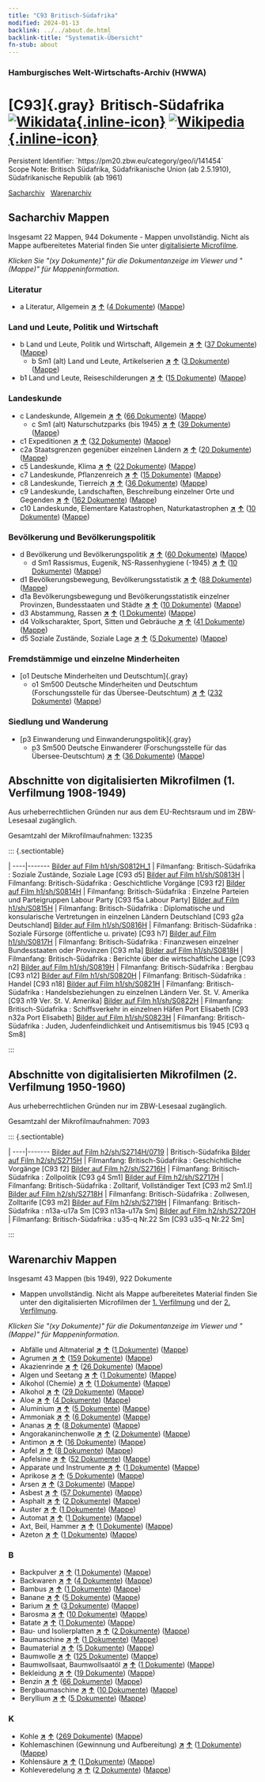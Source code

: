 ```yaml
---
title: "C93 Britisch-Südafrika"
modified: 2024-01-13
backlink: ../../about.de.html
backlink-title: "Systematik-Übersicht"
fn-stub: about
---
```


### Hamburgisches Welt-Wirtschafts-Archiv (HWWA)

# [C93]{.gray}&#8201; Britisch-Südafrika &#160; [![Wikidata](/images/Wikidata-logo.svg "Wikidata"){.inline-icon}](http://www.wikidata.org/entity/Q193619) [![Wikipedia](/images/Wikipedia-W.svg "Wikipedia"){.inline-icon}](https://de.wikipedia.org/wiki/S%C3%BCdafrikanische_Union)

<div class="hint">Persistent Identifier: `https://pm20.zbw.eu/category/geo/i/141454`</div>

<div class="hint">
Scope Note: Britisch Südafrika, Südafrikanische Union (ab 2.5.1910), Südafrikanische Republik (ab 1961)
</div>


[Sacharchiv](#sacharchiv-mappen) &#160; [Warenarchiv](#warenarchiv-mappen)





## Sacharchiv Mappen









Insgesamt 22 Mappen, 944 Dokumente - Mappen unvollständig.
Nicht als Mappe aufbereitetes Material finden Sie unter [digitalisierte Microfilme](/film/h1_sh.de.html).

_Klicken Sie "(xy Dokumente)" für die Dokumentanzeige im Viewer und "(Mappe)" für Mappeninformation._




### Literatur

- a Literatur, Allgemein [**&nearr;**](../../../subject/i/142393/about.de.html "Literatur, Allgemein (in der ganzen Welt)") [**&uarr;**](../../../subject/about.de.html#a "Sachsystematik") (<a href="https://pm20.zbw.eu/iiifview/folder/sh/141454,142393" title="über: Britisch-Südafrika : Literatur, Allgemein" target="_blank">4 Dokumente</a>) ([Mappe](../../../../folder/sh/1414xx/141454/1423xx/142393/about.de.html))

### Land und Leute, Politik und Wirtschaft

- b Land und Leute, Politik und Wirtschaft, Allgemein [**&nearr;**](../../../subject/i/144196/about.de.html "Land und Leute, Politik und Wirtschaft, Allgemein (in der ganzen Welt)") [**&uarr;**](../../../subject/about.de.html#b "Sachsystematik") (<a href="https://pm20.zbw.eu/iiifview/folder/sh/141454,144196" title="über: Britisch-Südafrika : Land und Leute, Politik und Wirtschaft, Allgemein" target="_blank">37 Dokumente</a>) ([Mappe](../../../../folder/sh/1414xx/141454/1441xx/144196/about.de.html))
  - b Sm1 (alt) Land und Leute, Artikelserien [**&nearr;**](../../../subject/i/144198/about.de.html "Land und Leute, Artikelserien (in der ganzen Welt)") [**&uarr;**](../../../subject/about.de.html#b_Sm1_(alt) "Sachsystematik") (<a href="https://pm20.zbw.eu/iiifview/folder/sh/141454,144198" title="über: Britisch-Südafrika : Land und Leute, Artikelserien" target="_blank">3 Dokumente</a>) ([Mappe](../../../../folder/sh/1414xx/141454/1441xx/144198/about.de.html))
- b1 Land und Leute, Reiseschilderungen [**&nearr;**](../../../subject/i/144197/about.de.html "Land und Leute, Reiseschilderungen (in der ganzen Welt)") [**&uarr;**](../../../subject/about.de.html#b1 "Sachsystematik") (<a href="https://pm20.zbw.eu/iiifview/folder/sh/141454,144197" title="über: Britisch-Südafrika : Land und Leute, Reiseschilderungen" target="_blank">15 Dokumente</a>) ([Mappe](../../../../folder/sh/1414xx/141454/1441xx/144197/about.de.html))

### Landeskunde

- c Landeskunde, Allgemein [**&nearr;**](../../../subject/i/144199/about.de.html "Landeskunde, Allgemein (in der ganzen Welt)") [**&uarr;**](../../../subject/about.de.html#c "Sachsystematik") (<a href="https://pm20.zbw.eu/iiifview/folder/sh/141454,144199" title="über: Britisch-Südafrika : Landeskunde, Allgemein" target="_blank">66 Dokumente</a>) ([Mappe](../../../../folder/sh/1414xx/141454/1441xx/144199/about.de.html))
  - c Sm1 (alt) Naturschutzparks (bis 1945) [**&nearr;**](../../../subject/i/144217/about.de.html "Naturschutzparks (bis 1945) (in der ganzen Welt)") [**&uarr;**](../../../subject/about.de.html#c_Sm1_(alt) "Sachsystematik") (<a href="https://pm20.zbw.eu/iiifview/folder/sh/141454,144217" title="über: Britisch-Südafrika : Naturschutzparks (bis 1945)" target="_blank">39 Dokumente</a>) ([Mappe](../../../../folder/sh/1414xx/141454/1442xx/144217/about.de.html))
- c1 Expeditionen [**&nearr;**](../../../subject/i/144200/about.de.html "Expeditionen (in der ganzen Welt)") [**&uarr;**](../../../subject/about.de.html#c1 "Sachsystematik") (<a href="https://pm20.zbw.eu/iiifview/folder/sh/141454,144200" title="über: Britisch-Südafrika : Expeditionen" target="_blank">32 Dokumente</a>) ([Mappe](../../../../folder/sh/1414xx/141454/1442xx/144200/about.de.html))
- c2a Staatsgrenzen gegenüber einzelnen Ländern [**&nearr;**](../../../subject/i/144203/about.de.html "Staatsgrenzen gegenüber einzelnen Ländern (in der ganzen Welt)") [**&uarr;**](../../../subject/about.de.html#c2a "Sachsystematik") (<a href="https://pm20.zbw.eu/iiifview/folder/sh/141454,144203" title="über: Britisch-Südafrika : Staatsgrenzen gegenüber einzelnen Ländern" target="_blank">20 Dokumente</a>) ([Mappe](../../../../folder/sh/1414xx/141454/1442xx/144203/about.de.html))
- c5 Landeskunde, Klima [**&nearr;**](../../../subject/i/144209/about.de.html "Landeskunde, Klima (in der ganzen Welt)") [**&uarr;**](../../../subject/about.de.html#c5 "Sachsystematik") (<a href="https://pm20.zbw.eu/iiifview/folder/sh/141454,144209" title="über: Britisch-Südafrika : Landeskunde, Klima" target="_blank">22 Dokumente</a>) ([Mappe](../../../../folder/sh/1414xx/141454/1442xx/144209/about.de.html))
- c7 Landeskunde, Pflanzenreich [**&nearr;**](../../../subject/i/144211/about.de.html "Landeskunde, Pflanzenreich (in der ganzen Welt)") [**&uarr;**](../../../subject/about.de.html#c7 "Sachsystematik") (<a href="https://pm20.zbw.eu/iiifview/folder/sh/141454,144211" title="über: Britisch-Südafrika : Landeskunde, Pflanzenreich" target="_blank">15 Dokumente</a>) ([Mappe](../../../../folder/sh/1414xx/141454/1442xx/144211/about.de.html))
- c8 Landeskunde, Tierreich [**&nearr;**](../../../subject/i/144212/about.de.html "Landeskunde, Tierreich (in der ganzen Welt)") [**&uarr;**](../../../subject/about.de.html#c8 "Sachsystematik") (<a href="https://pm20.zbw.eu/iiifview/folder/sh/141454,144212" title="über: Britisch-Südafrika : Landeskunde, Tierreich" target="_blank">36 Dokumente</a>) ([Mappe](../../../../folder/sh/1414xx/141454/1442xx/144212/about.de.html))
- c9 Landeskunde, Landschaften, Beschreibung einzelner Orte und Gegenden [**&nearr;**](../../../subject/i/144214/about.de.html "Landeskunde, Landschaften, Beschreibung einzelner Orte und Gegenden (in der ganzen Welt)") [**&uarr;**](../../../subject/about.de.html#c9 "Sachsystematik") (<a href="https://pm20.zbw.eu/iiifview/folder/sh/141454,144214" title="über: Britisch-Südafrika : Landeskunde, Landschaften, Beschreibung einzelner Orte und Gegenden" target="_blank">162 Dokumente</a>) ([Mappe](../../../../folder/sh/1414xx/141454/1442xx/144214/about.de.html))
- c10 Landeskunde, Elementare Katastrophen, Naturkatastrophen [**&nearr;**](../../../subject/i/144215/about.de.html "Landeskunde, Elementare Katastrophen, Naturkatastrophen (in der ganzen Welt)") [**&uarr;**](../../../subject/about.de.html#c10 "Sachsystematik") (<a href="https://pm20.zbw.eu/iiifview/folder/sh/141454,144215" title="über: Britisch-Südafrika : Landeskunde, Elementare Katastrophen, Naturkatastrophen" target="_blank">10 Dokumente</a>) ([Mappe](../../../../folder/sh/1414xx/141454/1442xx/144215/about.de.html))

### Bevölkerung und Bevölkerungspolitik

- d Bevölkerung und Bevölkerungspolitik [**&nearr;**](../../../subject/i/144221/about.de.html "Bevölkerung und Bevölkerungspolitik (in der ganzen Welt)") [**&uarr;**](../../../subject/about.de.html#d "Sachsystematik") (<a href="https://pm20.zbw.eu/iiifview/folder/sh/141454,144221" title="über: Britisch-Südafrika : Bevölkerung und Bevölkerungspolitik" target="_blank">60 Dokumente</a>) ([Mappe](../../../../folder/sh/1414xx/141454/1442xx/144221/about.de.html))
  - d Sm1 Rassismus, Eugenik, NS-Rassenhygiene (-1945) [**&nearr;**](../../../subject/i/144259/about.de.html "Rassismus, Eugenik, NS-Rassenhygiene (-1945) (in der ganzen Welt)") [**&uarr;**](../../../subject/about.de.html#d_Sm1 "Sachsystematik") (<a href="https://pm20.zbw.eu/iiifview/folder/sh/141454,144259" title="über: Britisch-Südafrika : Rassismus, Eugenik, NS-Rassenhygiene (-1945)" target="_blank">10 Dokumente</a>) ([Mappe](../../../../folder/sh/1414xx/141454/1442xx/144259/about.de.html))
- d1 Bevölkerungsbewegung, Bevölkerungsstatistik [**&nearr;**](../../../subject/i/144222/about.de.html "Bevölkerungsbewegung, Bevölkerungsstatistik (in der ganzen Welt)") [**&uarr;**](../../../subject/about.de.html#d1 "Sachsystematik") (<a href="https://pm20.zbw.eu/iiifview/folder/sh/141454,144222" title="über: Britisch-Südafrika : Bevölkerungsbewegung, Bevölkerungsstatistik" target="_blank">88 Dokumente</a>) ([Mappe](../../../../folder/sh/1414xx/141454/1442xx/144222/about.de.html))
- d1a Bevölkerungsbewegung und Bevölkerungsstatistik einzelner Provinzen, Bundesstaaten und Städte [**&nearr;**](../../../subject/i/144225/about.de.html "Bevölkerungsbewegung und Bevölkerungsstatistik einzelner Provinzen, Bundesstaaten und Städte (in der ganzen Welt)") [**&uarr;**](../../../subject/about.de.html#d1a "Sachsystematik") (<a href="https://pm20.zbw.eu/iiifview/folder/sh/141454,144225" title="über: Britisch-Südafrika : Bevölkerungsbewegung und Bevölkerungsstatistik einzelner Provinzen, Bundesstaaten und Städte" target="_blank">10 Dokumente</a>) ([Mappe](../../../../folder/sh/1414xx/141454/1442xx/144225/about.de.html))
- d3 Abstammung, Rassen [**&nearr;**](../../../subject/i/144226/about.de.html "Abstammung, Rassen (in der ganzen Welt)") [**&uarr;**](../../../subject/about.de.html#d3 "Sachsystematik") (<a href="https://pm20.zbw.eu/iiifview/folder/sh/141454,144226" title="über: Britisch-Südafrika : Abstammung, Rassen" target="_blank">1 Dokumente</a>) ([Mappe](../../../../folder/sh/1414xx/141454/1442xx/144226/about.de.html))
- d4 Volkscharakter, Sport, Sitten und Gebräuche [**&nearr;**](../../../subject/i/144228/about.de.html "Volkscharakter, Sport, Sitten und Gebräuche (in der ganzen Welt)") [**&uarr;**](../../../subject/about.de.html#d4 "Sachsystematik") (<a href="https://pm20.zbw.eu/iiifview/folder/sh/141454,144228" title="über: Britisch-Südafrika : Volkscharakter, Sport, Sitten und Gebräuche" target="_blank">41 Dokumente</a>) ([Mappe](../../../../folder/sh/1414xx/141454/1442xx/144228/about.de.html))
- d5 Soziale Zustände, Soziale Lage [**&nearr;**](../../../subject/i/144233/about.de.html "Soziale Zustände, Soziale Lage (in der ganzen Welt)") [**&uarr;**](../../../subject/about.de.html#d5 "Sachsystematik") (<a href="https://pm20.zbw.eu/iiifview/folder/sh/141454,144233" title="über: Britisch-Südafrika : Soziale Zustände, Soziale Lage" target="_blank">5 Dokumente</a>) ([Mappe](../../../../folder/sh/1414xx/141454/1442xx/144233/about.de.html))

### Fremdstämmige und einzelne Minderheiten

- [o1 Deutsche Minderheiten und Deutschtum]{.gray}
  - o1 Sm500 Deutsche Minderheiten und Deutschtum (Forschungsstelle für das Übersee-Deutschtum) [**&nearr;**](../../../subject/i/145911/about.de.html "Deutsche Minderheiten und Deutschtum (Forschungsstelle für das Übersee-Deutschtum) (in der ganzen Welt)") [**&uarr;**](../../../subject/about.de.html#o1_Sm500 "Sachsystematik") (<a href="https://pm20.zbw.eu/iiifview/folder/sh/141454,145911" title="über: Britisch-Südafrika : Deutsche Minderheiten und Deutschtum (Forschungsstelle für das Übersee-Deutschtum)" target="_blank">232 Dokumente</a>) ([Mappe](../../../../folder/sh/1414xx/141454/1459xx/145911/about.de.html))

### Siedlung und Wanderung

- [p3 Einwanderung und Einwanderungspolitik]{.gray}
  - p3 Sm500 Deutsche Einwanderer (Forschungsstelle für das Übersee-Deutschtum) [**&nearr;**](../../../subject/i/145921/about.de.html "Deutsche Einwanderer (Forschungsstelle für das Übersee-Deutschtum) (in der ganzen Welt)") [**&uarr;**](../../../subject/about.de.html#p3_Sm500 "Sachsystematik") (<a href="https://pm20.zbw.eu/iiifview/folder/sh/141454,145921" title="über: Britisch-Südafrika : Deutsche Einwanderer (Forschungsstelle für das Übersee-Deutschtum)" target="_blank">36 Dokumente</a>) ([Mappe](../../../../folder/sh/1414xx/141454/1459xx/145921/about.de.html))



<a id="filmsections" />

## Abschnitte von digitalisierten Mikrofilmen (1. Verfilmung 1908-1949)

<p>Aus urheberrechtlichen Gründen nur aus dem EU-Rechtsraum und im ZBW-Lesesaal zugänglich.</p>


<p>Gesamtzahl der Mikrofilmaufnahmen: 13235</p>





::: {.sectiontable}

 | 
----|-------
<a class="btn" href="https://pm20.zbw.eu/film/h1/sh/S0812H_1" rel="nofollow">Bilder auf Film h1/sh/S0812H_1</a> | Filmanfang: Britisch-Südafrika : Soziale Zustände, Soziale Lage [C93 d5]
<a class="btn" href="https://pm20.zbw.eu/film/h1/sh/S0813H" rel="nofollow">Bilder auf Film h1/sh/S0813H</a> | Filmanfang: Britisch-Südafrika : Geschichtliche Vorgänge [C93 f2]
<a class="btn" href="https://pm20.zbw.eu/film/h1/sh/S0814H" rel="nofollow">Bilder auf Film h1/sh/S0814H</a> | Filmanfang: Britisch-Südafrika : Einzelne Parteien und Parteigruppen Labour Party [C93 f5a Labour Party]
<a class="btn" href="https://pm20.zbw.eu/film/h1/sh/S0815H" rel="nofollow">Bilder auf Film h1/sh/S0815H</a> | Filmanfang: Britisch-Südafrika : Diplomatische und konsularische Vertretungen in einzelnen Ländern Deutschland [C93 g2a Deutschland]
<a class="btn" href="https://pm20.zbw.eu/film/h1/sh/S0816H" rel="nofollow">Bilder auf Film h1/sh/S0816H</a> | Filmanfang: Britisch-Südafrika : Soziale Fürsorge (öffentliche u. private) [C93 h7]
<a class="btn" href="https://pm20.zbw.eu/film/h1/sh/S0817H" rel="nofollow">Bilder auf Film h1/sh/S0817H</a> | Filmanfang: Britisch-Südafrika : Finanzwesen einzelner Bundesstaaten oder Provinzen [C93 m1a]
<a class="btn" href="https://pm20.zbw.eu/film/h1/sh/S0818H" rel="nofollow">Bilder auf Film h1/sh/S0818H</a> | Filmanfang: Britisch-Südafrika : Berichte über die wirtschaftliche Lage [C93 n2]
<a class="btn" href="https://pm20.zbw.eu/film/h1/sh/S0819H" rel="nofollow">Bilder auf Film h1/sh/S0819H</a> | Filmanfang: Britisch-Südafrika : Bergbau [C93 n12]
<a class="btn" href="https://pm20.zbw.eu/film/h1/sh/S0820H" rel="nofollow">Bilder auf Film h1/sh/S0820H</a> | Filmanfang: Britisch-Südafrika : Handel [C93 n18]
<a class="btn" href="https://pm20.zbw.eu/film/h1/sh/S0821H" rel="nofollow">Bilder auf Film h1/sh/S0821H</a> | Filmanfang: Britisch-Südafrika : Handelsbeziehungen zu einzelnen Ländern Ver. St. V. Amerika [C93 n19 Ver. St. V. Amerika]
<a class="btn" href="https://pm20.zbw.eu/film/h1/sh/S0822H" rel="nofollow">Bilder auf Film h1/sh/S0822H</a> | Filmanfang: Britisch-Südafrika : Schiffsverkehr in einzelnen Häfen Port Elisabeth [C93 n32a Port Elisabeth]
<a class="btn" href="https://pm20.zbw.eu/film/h1/sh/S0823H" rel="nofollow">Bilder auf Film h1/sh/S0823H</a> | Filmanfang: Britisch-Südafrika : Juden, Judenfeindlichkeit und Antisemitismus bis 1945 [C93 q Sm8]


:::




## Abschnitte von digitalisierten Mikrofilmen (2. Verfilmung 1950-1960)

<p>Aus urheberrechtlichen Gründen nur im ZBW-Lesesaal zugänglich.</p>


<p>Gesamtzahl der Mikrofilmaufnahmen: 7093</p>





::: {.sectiontable}

 | 
----|-------
<a class="btn" href="https://pm20.zbw.eu/film/h2/sh/S2714H/0719" rel="nofollow">Bilder auf Film h2/sh/S2714H/0719</a> | Britisch-Südafrika
<a class="btn" href="https://pm20.zbw.eu/film/h2/sh/S2715H" rel="nofollow">Bilder auf Film h2/sh/S2715H</a> | Filmanfang: Britisch-Südafrika : Geschichtliche Vorgänge [C93 f2]
<a class="btn" href="https://pm20.zbw.eu/film/h2/sh/S2716H" rel="nofollow">Bilder auf Film h2/sh/S2716H</a> | Filmanfang: Britisch-Südafrika : Zollpolitik [C93 g4 Sm1]
<a class="btn" href="https://pm20.zbw.eu/film/h2/sh/S2717H" rel="nofollow">Bilder auf Film h2/sh/S2717H</a> | Filmanfang: Britisch-Südafrika : Zolltarif, Vollständiger Text [C93 m2 Sm1.I]
<a class="btn" href="https://pm20.zbw.eu/film/h2/sh/S2718H" rel="nofollow">Bilder auf Film h2/sh/S2718H</a> | Filmanfang: Britisch-Südafrika : Zollwesen, Zolltarife [C93 m2]
<a class="btn" href="https://pm20.zbw.eu/film/h2/sh/S2719H" rel="nofollow">Bilder auf Film h2/sh/S2719H</a> | Filmanfang: Britisch-Südafrika : n13a-u17a Sm [C93 n13a-u17a Sm]
<a class="btn" href="https://pm20.zbw.eu/film/h2/sh/S2720H" rel="nofollow">Bilder auf Film h2/sh/S2720H</a> | Filmanfang: Britisch-Südafrika : u35-q Nr.22 Sm [C93 u35-q Nr.22 Sm]


:::














## Warenarchiv Mappen










Insgesamt 43 Mappen (bis 1949), 922 Dokumente
- Mappen unvollständig.  Nicht als Mappe aufbereitetes Material finden Sie
unter den digitalisierten Microfilmen der [1. Verfilmung](/film/h1_wa.de.html)
und der [2. Verfilmung](/film/h2_wa.de.html).

_Klicken Sie "(xy Dokumente)" für die Dokumentanzeige im Viewer und "(Mappe)" für Mappeninformation._



- Abfälle und Altmaterial [**&nearr;**](../../../ware/i/141942/about.de.html "Abfälle und Altmaterial (XXX in der ganzen Welt)") [**&uarr;**](../../../ware/about.de.html#PRB01-01 "Warensystematik") (<a href="https://pm20.zbw.eu/iiifview/folder/wa/141942,141454" title="über: Abfälle und Altmaterial : Britisch-Südafrika" target="_blank">1 Dokumente</a>) ([Mappe](../../../../folder/wa/1419xx/141942/1414xx/141454/about.de.html))
- Agrumen [**&nearr;**](../../../ware/i/141948/about.de.html "Agrumen (XXX in der ganzen Welt)") [**&uarr;**](../../../ware/about.de.html#PLW04-Zs "Warensystematik") (<a href="https://pm20.zbw.eu/iiifview/folder/wa/141948,141454" title="über: Agrumen : Britisch-Südafrika" target="_blank">159 Dokumente</a>) ([Mappe](../../../../folder/wa/1419xx/141948/1414xx/141454/about.de.html))
- Akazienrinde [**&nearr;**](../../../ware/i/141950/about.de.html "Akazienrinde (XXX in der ganzen Welt)") [**&uarr;**](../../../ware/about.de.html#PLW06-Fp01 "Warensystematik") (<a href="https://pm20.zbw.eu/iiifview/folder/wa/141950,141454" title="über: Akazienrinde : Britisch-Südafrika" target="_blank">26 Dokumente</a>) ([Mappe](../../../../folder/wa/1419xx/141950/1414xx/141454/about.de.html))
- Algen und Seetang [**&nearr;**](../../../ware/i/141959/about.de.html "Algen und Seetang (XXX in der ganzen Welt)") [**&uarr;**](../../../ware/about.de.html#PLW07-Mp01 "Warensystematik") (<a href="https://pm20.zbw.eu/iiifview/folder/wa/141959,141454" title="über: Algen und Seetang : Britisch-Südafrika" target="_blank">1 Dokumente</a>) ([Mappe](../../../../folder/wa/1419xx/141959/1414xx/141454/about.de.html))
- Alkohol (Chemie) [**&nearr;**](../../../ware/i/163481/about.de.html "Alkohol (Chemie) (XXX in der ganzen Welt)") [**&uarr;**](../../../ware/about.de.html#PID13-Ko02 "Warensystematik") (<a href="https://pm20.zbw.eu/iiifview/folder/wa/163481,141454" title="über: Alkohol (Chemie) : Britisch-Südafrika" target="_blank">1 Dokumente</a>) ([Mappe](../../../../folder/wa/1634xx/163481/1414xx/141454/about.de.html))
- Alkohol [**&nearr;**](../../../ware/i/141966/about.de.html "Alkohol (XXX in der ganzen Welt)") [**&uarr;**](../../../ware/about.de.html#PID20.02-Sp "Warensystematik") (<a href="https://pm20.zbw.eu/iiifview/folder/wa/141966,141454" title="über: Alkohol : Britisch-Südafrika" target="_blank">29 Dokumente</a>) ([Mappe](../../../../folder/wa/1419xx/141966/1414xx/141454/about.de.html))
- Aloe [**&nearr;**](../../../ware/i/141967/about.de.html "Aloe (XXX in der ganzen Welt)") [**&uarr;**](../../../ware/about.de.html#PLW04-Kr01 "Warensystematik") (<a href="https://pm20.zbw.eu/iiifview/folder/wa/141967,141454" title="über: Aloe : Britisch-Südafrika" target="_blank">4 Dokumente</a>) ([Mappe](../../../../folder/wa/1419xx/141967/1414xx/141454/about.de.html))
- Aluminium [**&nearr;**](../../../ware/i/141969/about.de.html "Aluminium (XXX in der ganzen Welt)") [**&uarr;**](../../../ware/about.de.html#PID07.01-Lm01 "Warensystematik") (<a href="https://pm20.zbw.eu/iiifview/folder/wa/141969,141454" title="über: Aluminium : Britisch-Südafrika" target="_blank">5 Dokumente</a>) ([Mappe](../../../../folder/wa/1419xx/141969/1414xx/141454/about.de.html))
- Ammoniak [**&nearr;**](../../../ware/i/165930/about.de.html "Ammoniak (XXX in der ganzen Welt)") [**&uarr;**](../../../ware/about.de.html#PID13-Du01 "Warensystematik") (<a href="https://pm20.zbw.eu/iiifview/folder/wa/165930,141454" title="über: Ammoniak : Britisch-Südafrika" target="_blank">6 Dokumente</a>) ([Mappe](../../../../folder/wa/1659xx/165930/1414xx/141454/about.de.html))
- Ananas [**&nearr;**](../../../ware/i/141970/about.de.html "Ananas (XXX in der ganzen Welt)") [**&uarr;**](../../../ware/about.de.html#PLW04-Tr01 "Warensystematik") (<a href="https://pm20.zbw.eu/iiifview/folder/wa/141970,141454" title="über: Ananas : Britisch-Südafrika" target="_blank">8 Dokumente</a>) ([Mappe](../../../../folder/wa/1419xx/141970/1414xx/141454/about.de.html))
- Angorakaninchenwolle [**&nearr;**](../../../ware/i/141972/about.de.html "Angorakaninchenwolle (XXX in der ganzen Welt)") [**&uarr;**](../../../ware/about.de.html#PLW05-Wo01 "Warensystematik") (<a href="https://pm20.zbw.eu/iiifview/folder/wa/141972,141454" title="über: Angorakaninchenwolle : Britisch-Südafrika" target="_blank">2 Dokumente</a>) ([Mappe](../../../../folder/wa/1419xx/141972/1414xx/141454/about.de.html))
- Antimon [**&nearr;**](../../../ware/i/141977/about.de.html "Antimon (XXX in der ganzen Welt)") [**&uarr;**](../../../ware/about.de.html#PID07.01-Hm01 "Warensystematik") (<a href="https://pm20.zbw.eu/iiifview/folder/wa/141977,141454" title="über: Antimon : Britisch-Südafrika" target="_blank">16 Dokumente</a>) ([Mappe](../../../../folder/wa/1419xx/141977/1414xx/141454/about.de.html))
- Apfel [**&nearr;**](../../../ware/i/141980/about.de.html "Apfel (XXX in der ganzen Welt)") [**&uarr;**](../../../ware/about.de.html#PLW04-Ob01 "Warensystematik") (<a href="https://pm20.zbw.eu/iiifview/folder/wa/141980,141454" title="über: Apfel : Britisch-Südafrika" target="_blank">8 Dokumente</a>) ([Mappe](../../../../folder/wa/1419xx/141980/1414xx/141454/about.de.html))
- Apfelsine [**&nearr;**](../../../ware/i/141981/about.de.html "Apfelsine (XXX in der ganzen Welt)") [**&uarr;**](../../../ware/about.de.html#PLW04-Zs01 "Warensystematik") (<a href="https://pm20.zbw.eu/iiifview/folder/wa/141981,141454" title="über: Apfelsine : Britisch-Südafrika" target="_blank">52 Dokumente</a>) ([Mappe](../../../../folder/wa/1419xx/141981/1414xx/141454/about.de.html))
- Apparate und Instrumente [**&nearr;**](../../../ware/i/141985/about.de.html "Apparate und Instrumente (XXX in der ganzen Welt)") [**&uarr;**](../../../ware/about.de.html#PID08-Ap "Warensystematik") (<a href="https://pm20.zbw.eu/iiifview/folder/wa/141985,141454" title="über: Apparate und Instrumente : Britisch-Südafrika" target="_blank">1 Dokumente</a>) ([Mappe](../../../../folder/wa/1419xx/141985/1414xx/141454/about.de.html))
- Aprikose [**&nearr;**](../../../ware/i/142001/about.de.html "Aprikose (XXX in der ganzen Welt)") [**&uarr;**](../../../ware/about.de.html#PLW04-Zs02 "Warensystematik") (<a href="https://pm20.zbw.eu/iiifview/folder/wa/142001,141454" title="über: Aprikose : Britisch-Südafrika" target="_blank">5 Dokumente</a>) ([Mappe](../../../../folder/wa/1420xx/142001/1414xx/141454/about.de.html))
- Arsen [**&nearr;**](../../../ware/i/142006/about.de.html "Arsen (XXX in der ganzen Welt)") [**&uarr;**](../../../ware/about.de.html#PID07.01-Hm02 "Warensystematik") (<a href="https://pm20.zbw.eu/iiifview/folder/wa/142006,141454" title="über: Arsen : Britisch-Südafrika" target="_blank">3 Dokumente</a>) ([Mappe](../../../../folder/wa/1420xx/142006/1414xx/141454/about.de.html))
- Asbest [**&nearr;**](../../../ware/i/142014/about.de.html "Asbest (XXX in der ganzen Welt)") [**&uarr;**](../../../ware/about.de.html#PID23-As "Warensystematik") (<a href="https://pm20.zbw.eu/iiifview/folder/wa/142014,141454" title="über: Asbest : Britisch-Südafrika" target="_blank">57 Dokumente</a>) ([Mappe](../../../../folder/wa/1420xx/142014/1414xx/141454/about.de.html))
- Asphalt [**&nearr;**](../../../ware/i/142016/about.de.html "Asphalt (XXX in der ganzen Welt)") [**&uarr;**](../../../ware/about.de.html#PID22-Bd01 "Warensystematik") (<a href="https://pm20.zbw.eu/iiifview/folder/wa/142016,141454" title="über: Asphalt : Britisch-Südafrika" target="_blank">2 Dokumente</a>) ([Mappe](../../../../folder/wa/1420xx/142016/1414xx/141454/about.de.html))
- Auster [**&nearr;**](../../../ware/i/142019/about.de.html "Auster (XXX in der ganzen Welt)") [**&uarr;**](../../../ware/about.de.html#PLW07-Mt02 "Warensystematik") (<a href="https://pm20.zbw.eu/iiifview/folder/wa/142019,141454" title="über: Auster : Britisch-Südafrika" target="_blank">1 Dokumente</a>) ([Mappe](../../../../folder/wa/1420xx/142019/1414xx/141454/about.de.html))
- Automat [**&nearr;**](../../../ware/i/142020/about.de.html "Automat (XXX in der ganzen Welt)") [**&uarr;**](../../../ware/about.de.html#PID08-Au "Warensystematik") (<a href="https://pm20.zbw.eu/iiifview/folder/wa/142020,141454" title="über: Automat : Britisch-Südafrika" target="_blank">1 Dokumente</a>) ([Mappe](../../../../folder/wa/1420xx/142020/1414xx/141454/about.de.html))
- Axt, Beil, Hammer [**&nearr;**](../../../ware/i/141947/about.de.html "Axt, Beil, Hammer (XXX in der ganzen Welt)") [**&uarr;**](../../../ware/about.de.html#PID07.03-Wz01 "Warensystematik") (<a href="https://pm20.zbw.eu/iiifview/folder/wa/141947,141454" title="über: Axt, Beil, Hammer : Britisch-Südafrika" target="_blank">1 Dokumente</a>) ([Mappe](../../../../folder/wa/1419xx/141947/1414xx/141454/about.de.html))
- Azeton [**&nearr;**](../../../ware/i/142022/about.de.html "Azeton (XXX in der ganzen Welt)") [**&uarr;**](../../../ware/about.de.html#PID13-Ko03 "Warensystematik") (<a href="https://pm20.zbw.eu/iiifview/folder/wa/142022,141454" title="über: Azeton : Britisch-Südafrika" target="_blank">1 Dokumente</a>) ([Mappe](../../../../folder/wa/1420xx/142022/1414xx/141454/about.de.html))

### B

- Backpulver [**&nearr;**](../../../ware/i/142024/about.de.html "Backpulver (XXX in der ganzen Welt)") [**&uarr;**](../../../ware/about.de.html#PID13-Lm01 "Warensystematik") (<a href="https://pm20.zbw.eu/iiifview/folder/wa/142024,141454" title="über: Backpulver : Britisch-Südafrika" target="_blank">1 Dokumente</a>) ([Mappe](../../../../folder/wa/1420xx/142024/1414xx/141454/about.de.html))
- Backwaren [**&nearr;**](../../../ware/i/142026/about.de.html "Backwaren (XXX in der ganzen Welt)") [**&uarr;**](../../../ware/about.de.html#PID20-Ba "Warensystematik") (<a href="https://pm20.zbw.eu/iiifview/folder/wa/142026,141454" title="über: Backwaren : Britisch-Südafrika" target="_blank">4 Dokumente</a>) ([Mappe](../../../../folder/wa/1420xx/142026/1414xx/141454/about.de.html))
- Bambus [**&nearr;**](../../../ware/i/142035/about.de.html "Bambus (XXX in der ganzen Welt)") [**&uarr;**](../../../ware/about.de.html#PLW04-Gr02 "Warensystematik") (<a href="https://pm20.zbw.eu/iiifview/folder/wa/142035,141454" title="über: Bambus : Britisch-Südafrika" target="_blank">1 Dokumente</a>) ([Mappe](../../../../folder/wa/1420xx/142035/1414xx/141454/about.de.html))
- Banane [**&nearr;**](../../../ware/i/142038/about.de.html "Banane (XXX in der ganzen Welt)") [**&uarr;**](../../../ware/about.de.html#PLW04-Bn "Warensystematik") (<a href="https://pm20.zbw.eu/iiifview/folder/wa/142038,141454" title="über: Banane : Britisch-Südafrika" target="_blank">5 Dokumente</a>) ([Mappe](../../../../folder/wa/1420xx/142038/1414xx/141454/about.de.html))
- Barium [**&nearr;**](../../../ware/i/142042/about.de.html "Barium (XXX in der ganzen Welt)") [**&uarr;**](../../../ware/about.de.html#PID07.01-Lm02 "Warensystematik") (<a href="https://pm20.zbw.eu/iiifview/folder/wa/142042,141454" title="über: Barium : Britisch-Südafrika" target="_blank">3 Dokumente</a>) ([Mappe](../../../../folder/wa/1420xx/142042/1414xx/141454/about.de.html))
- Barosma [**&nearr;**](../../../ware/i/142041/about.de.html "Barosma (XXX in der ganzen Welt)") [**&uarr;**](../../../ware/about.de.html#PLW04-Kr03 "Warensystematik") (<a href="https://pm20.zbw.eu/iiifview/folder/wa/142041,141454" title="über: Barosma : Britisch-Südafrika" target="_blank">10 Dokumente</a>) ([Mappe](../../../../folder/wa/1420xx/142041/1414xx/141454/about.de.html))
- Batate [**&nearr;**](../../../ware/i/142049/about.de.html "Batate (XXX in der ganzen Welt)") [**&uarr;**](../../../ware/about.de.html#PLW04-Kf02 "Warensystematik") (<a href="https://pm20.zbw.eu/iiifview/folder/wa/142049,141454" title="über: Batate : Britisch-Südafrika" target="_blank">1 Dokumente</a>) ([Mappe](../../../../folder/wa/1420xx/142049/1414xx/141454/about.de.html))
- Bau- und Isolierplatten [**&nearr;**](../../../ware/i/142083/about.de.html "Bau- und Isolierplatten (XXX in der ganzen Welt)") [**&uarr;**](../../../ware/about.de.html#PID22-Bf01 "Warensystematik") (<a href="https://pm20.zbw.eu/iiifview/folder/wa/142083,141454" title="über: Bau- und Isolierplatten : Britisch-Südafrika" target="_blank">2 Dokumente</a>) ([Mappe](../../../../folder/wa/1420xx/142083/1414xx/141454/about.de.html))
- Baumaschine [**&nearr;**](../../../ware/i/142084/about.de.html "Baumaschine (XXX in der ganzen Welt)") [**&uarr;**](../../../ware/about.de.html#PID08-Ba "Warensystematik") (<a href="https://pm20.zbw.eu/iiifview/folder/wa/142084,141454" title="über: Baumaschine : Britisch-Südafrika" target="_blank">1 Dokumente</a>) ([Mappe](../../../../folder/wa/1420xx/142084/1414xx/141454/about.de.html))
- Baumaterial [**&nearr;**](../../../ware/i/142086/about.de.html "Baumaterial (XXX in der ganzen Welt)") [**&uarr;**](../../../ware/about.de.html#PID22-Bs "Warensystematik") (<a href="https://pm20.zbw.eu/iiifview/folder/wa/142086,141454" title="über: Baumaterial : Britisch-Südafrika" target="_blank">5 Dokumente</a>) ([Mappe](../../../../folder/wa/1420xx/142086/1414xx/141454/about.de.html))
- Baumwolle [**&nearr;**](../../../ware/i/142089/about.de.html "Baumwolle (XXX in der ganzen Welt)") [**&uarr;**](../../../ware/about.de.html#PLW04-Bw "Warensystematik") (<a href="https://pm20.zbw.eu/iiifview/folder/wa/142089,141454" title="über: Baumwolle : Britisch-Südafrika" target="_blank">125 Dokumente</a>) ([Mappe](../../../../folder/wa/1420xx/142089/1414xx/141454/about.de.html))
- Baumwollsaat, Baumwollsaatöl [**&nearr;**](../../../ware/i/142093/about.de.html "Baumwollsaat, Baumwollsaatöl (XXX in der ganzen Welt)") [**&uarr;**](../../../ware/about.de.html#PID20-Oe01 "Warensystematik") (<a href="https://pm20.zbw.eu/iiifview/folder/wa/142093,141454" title="über: Baumwollsaat, Baumwollsaatöl : Britisch-Südafrika" target="_blank">1 Dokumente</a>) ([Mappe](../../../../folder/wa/1420xx/142093/1414xx/141454/about.de.html))
- Bekleidung [**&nearr;**](../../../ware/i/142106/about.de.html "Bekleidung (XXX in der ganzen Welt)") [**&uarr;**](../../../ware/about.de.html#PID19-Bk "Warensystematik") (<a href="https://pm20.zbw.eu/iiifview/folder/wa/142106,141454" title="über: Bekleidung : Britisch-Südafrika" target="_blank">19 Dokumente</a>) ([Mappe](../../../../folder/wa/1421xx/142106/1414xx/141454/about.de.html))
- Benzin [**&nearr;**](../../../ware/i/142108/about.de.html "Benzin (XXX in der ganzen Welt)") [**&uarr;**](../../../ware/about.de.html#PID13.02-Ks02 "Warensystematik") (<a href="https://pm20.zbw.eu/iiifview/folder/wa/142108,141454" title="über: Benzin : Britisch-Südafrika" target="_blank">66 Dokumente</a>) ([Mappe](../../../../folder/wa/1421xx/142108/1414xx/141454/about.de.html))
- Bergbaumaschine [**&nearr;**](../../../ware/i/142112/about.de.html "Bergbaumaschine (XXX in der ganzen Welt)") [**&uarr;**](../../../ware/about.de.html#PID08-Bg "Warensystematik") (<a href="https://pm20.zbw.eu/iiifview/folder/wa/142112,141454" title="über: Bergbaumaschine : Britisch-Südafrika" target="_blank">10 Dokumente</a>) ([Mappe](../../../../folder/wa/1421xx/142112/1414xx/141454/about.de.html))
- Beryllium [**&nearr;**](../../../ware/i/142103/about.de.html "Beryllium (XXX in der ganzen Welt)") [**&uarr;**](../../../ware/about.de.html#PID07.01-Lm03 "Warensystematik") (<a href="https://pm20.zbw.eu/iiifview/folder/wa/142103,141454" title="über: Beryllium : Britisch-Südafrika" target="_blank">5 Dokumente</a>) ([Mappe](../../../../folder/wa/1421xx/142103/1414xx/141454/about.de.html))

### K

- Kohle [**&nearr;**](../../../ware/i/143120/about.de.html "Kohle (XXX in der ganzen Welt)") [**&uarr;**](../../../ware/about.de.html#PRB02.01 "Warensystematik") (<a href="https://pm20.zbw.eu/iiifview/folder/wa/143120,141454" title="über: Kohle : Britisch-Südafrika" target="_blank">269 Dokumente</a>) ([Mappe](../../../../folder/wa/1431xx/143120/1414xx/141454/about.de.html))
- Kohlemaschinen (Gewinnung und Aufbereitung) [**&nearr;**](../../../ware/i/143121/about.de.html "Kohlemaschinen (Gewinnung und Aufbereitung) (XXX in der ganzen Welt)") [**&uarr;**](../../../ware/about.de.html#PID08-Bg02 "Warensystematik") (<a href="https://pm20.zbw.eu/iiifview/folder/wa/143121,141454" title="über: Kohlemaschinen (Gewinnung und Aufbereitung) : Britisch-Südafrika" target="_blank">1 Dokumente</a>) ([Mappe](../../../../folder/wa/1431xx/143121/1414xx/141454/about.de.html))
- Kohlensäure [**&nearr;**](../../../ware/i/143122/about.de.html "Kohlensäure (XXX in der ganzen Welt)") [**&uarr;**](../../../ware/about.de.html#PID13-Sc06 "Warensystematik") (<a href="https://pm20.zbw.eu/iiifview/folder/wa/143122,141454" title="über: Kohlensäure : Britisch-Südafrika" target="_blank">1 Dokumente</a>) ([Mappe](../../../../folder/wa/1431xx/143122/1414xx/141454/about.de.html))
- Kohleveredelung [**&nearr;**](../../../ware/i/218757/about.de.html "Kohleveredelung (XXX in der ganzen Welt)") [**&uarr;**](../../../ware/about.de.html#PRB02.01.01 "Warensystematik") (<a href="https://pm20.zbw.eu/iiifview/folder/wa/218757,141454" title="über: Kohleveredelung : Britisch-Südafrika" target="_blank">2 Dokumente</a>) ([Mappe](../../../../folder/wa/2187xx/218757/1414xx/141454/about.de.html))




